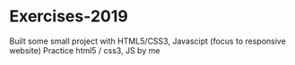 # Exercises-2019
 Built some small project with HTML5/CSS3, Javascipt (focus to responsive website)
Practice html5 / css3, JS by me
